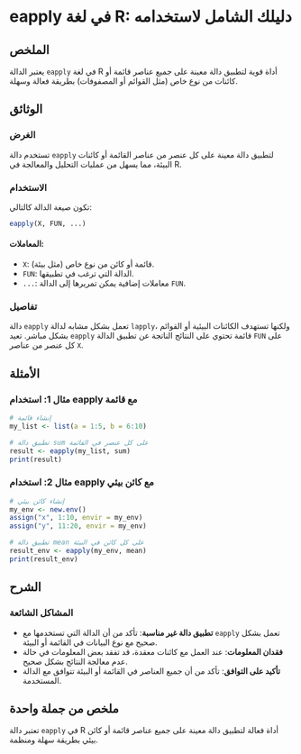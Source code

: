<!--
Meta Description: # eapply في لغة R: دليلك الشامل لاستخدامه ## الملخص يعتبر الدالة `eapply` في لغة R أداة قوية لتطبيق دالة معينة على جميع عناصر قائمة أو كائنات من نوع خ...
Meta Keywords: eapply, دالة, على, الدالة, قائمة
-->

# eapply في لغة R: دليلك الشامل لاستخدامه

## الملخص
يعتبر الدالة `eapply` في لغة R أداة قوية لتطبيق دالة معينة على جميع عناصر قائمة أو كائنات من نوع خاص (مثل القوائم أو المصفوفات) بطريقة فعالة وسهلة.

## الوثائق
### الغرض
تستخدم دالة `eapply` لتطبيق دالة معينة على كل عنصر من عناصر القائمة أو كائنات البيئة، مما يسهل من عمليات التحليل والمعالجة في R.

### الاستخدام
تكون صيغة الدالة كالتالي:

```R
eapply(X, FUN, ...)
```

#### المعاملات:
- `X`: قائمة أو كائن من نوع خاص (مثل بيئة).
- `FUN`: الدالة التي ترغب في تطبيقها.
- `...`: معاملات إضافية يمكن تمريرها إلى الدالة `FUN`.

### تفاصيل
دالة `eapply` تعمل بشكل مشابه لدالة `lapply`، ولكنها تستهدف الكائنات البيئية أو القوائم بشكل مباشر. تعيد `eapply` قائمة تحتوي على النتائج الناتجة عن تطبيق الدالة `FUN` على كل عنصر من عناصر `X`.

## الأمثلة
### مثال 1: استخدام eapply مع قائمة
```R
# إنشاء قائمة
my_list <- list(a = 1:5, b = 6:10)

# تطبيق دالة sum على كل عنصر في القائمة
result <- eapply(my_list, sum)
print(result)
```

### مثال 2: استخدام eapply مع كائن بيئي
```R
# إنشاء كائن بيئي
my_env <- new.env()
assign("x", 1:10, envir = my_env)
assign("y", 11:20, envir = my_env)

# تطبيق دالة mean على كل كائن في البيئة
result_env <- eapply(my_env, mean)
print(result_env)
```

## الشرح
### المشاكل الشائعة
- **تطبيق دالة غير مناسبة**: تأكد من أن الدالة التي تستخدمها مع `eapply` تعمل بشكل صحيح مع نوع البيانات في القائمة أو البيئة.
- **فقدان المعلومات**: عند العمل مع كائنات معقدة، قد تفقد بعض المعلومات في حالة عدم معالجة النتائج بشكل صحيح.
- **تأكيد على التوافق**: تأكد من أن جميع العناصر في القائمة أو البيئة تتوافق مع الدالة المستخدمة.

## ملخص من جملة واحدة
تعتبر دالة `eapply` في R أداة فعالة لتطبيق دالة معينة على جميع عناصر قائمة أو كائن بيئي بطريقة سهلة ومنظمة.